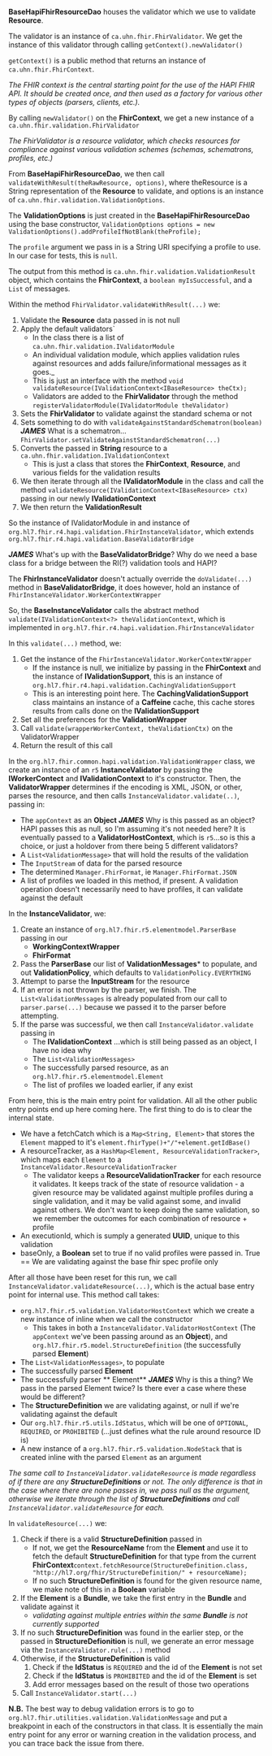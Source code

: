 **BaseHapiFhirResourceDao** houses the validator which we use to validate **Resource**.

The validator is an instance of `ca.uhn.fhir.FhirValidator`.
We get the instance of this validator through calling `getContext().newValidator()`

`getContext()` is a public method that returns an instance of `ca.uhn.fhir.FhirContext`. 

_The FHIR context is the central starting point for the use of the HAPI FHIR API. It should be created once, and then 
used as a factory for various other types of objects (parsers, clients, etc.)._

By calling `newValidator()` on the **FhirContext**, we get a new instance of a `ca.uhn.fhir.validation.FhirValidator`

_The FhirValidator is a resource validator, which checks resources for compliance against various validation schemes 
(schemas, schematrons, profiles, etc.)_

From **BaseHapiFhirResourceDao**, we then call `validateWithResult(theRawResource, options)`, where theResource is a 
String representation of the **Resource** to validate, and options is an instance of `ca.uhn.fhir.validation.ValidationOptions`.

The **ValidationOptions** is just created in the **BaseHapiFhirResourceDao** using the base constructor, 
`ValidationOptions options = new ValidationOptions().addProfileIfNotBlank(theProfile);`

The `profile` argument we pass in is a String URI specifying a profile to use. In our case for tests, this is `null`.

The output from this method is `ca.uhn.fhir.validation.ValidationResult` object, which contains the **FhirContext**, a 
`boolean myIsSuccessful`, and a `List` of messages.

Within the method `FhirValidator.validateWithResult(...)` we:

1. Validate the **Resource** data passed in is not null
1. Apply the default validators`
    * In the class there is a list of `ca.uhn.fhir.validation.IValidatorModule`
    * An individual validation module, which applies validation rules against resources and adds failure/informational messages as it goes._
    * This is just an interface with the method `void validateResource(IValidationContext<IBaseResource> theCtx);`
    * Validators are added to the **FhirValidator** through the method `registerValidatorModule(IValidatorModule theValidator)`
1. Sets the **FhirValidator** to validate against the standard schema or not 
1. Sets something to do with `validateAgainstStandardSchematron(boolean)` ***JAMES*** What is a schematron... `FhirValidator.setValidateAgainstStandardSchematron(...)`
1. Converts the passed in **String** resource to a `ca.uhn.fhir.validation.IValidationContext`
    * This is just a class that stores the **FhirContext**, **Resource**, and various fields for the validation results
1. We then iterate through all the **IValidatorModule** in the class and call the method `validateResource(IValidationContext<IBaseResource> ctx)` passing in our newly **IValidationContext**
1. We then return the **ValidationResult**

So the instance of IValidatorModule in and instance of `org.hl7.fhir.r4.hapi.validation.FhirInstanceValidator`, which 
extends `org.hl7.fhir.r4.hapi.validation.BaseValidatorBridge`

***JAMES*** What's up with the **BaseValidatorBridge**? Why do we need a base class for a bridge between the RI(?) validation tools and HAPI?

The **FhirInstanceValidator** doesn't actually override the `doValidate(...)` method in **BaseValidatorBridge**, it does 
however, hold an instance of `FhirInstanceValidator.WorkerContextWrapper`

So, the **BaseInstanceValidator** calls the abstract method `validate(IValidationContext<?> theValidationContext`, which is 
implemented in `org.hl7.fhir.r4.hapi.validation.FhirInstanceValidator`

In this `validate(...)` method, we:
1. Get the instance of the `FhirInstanceValidator.WorkerContextWrapper`
    * If the instance is null, we initialize by passing in the **FhirContext** and the instance of **IValidationSupport**, this is an instance of `org.hl7.fhir.r4.hapi.validation.CachingValidationSupport`
    * This is an interesting point here. The **CachingValidationSupport** class maintains an instance of a **Caffeine** cache, this cache stores results from calls done on the **IValidationSupport**
1. Set all the preferences for the **ValidationWrapper** 
1. Call `validate(wrapperWorkerContext, theValidationCtx)` on the ValidatorWrapper
1. Return the result of this call

In the `org.hl7.fhir.common.hapi.validation.ValidationWrapper` class, we create an instance of an `r5` **InstanceValidator** by passing the **IWorkerContect** and **IValidationContext** to it's constructor. 
Then, the **ValidatorWrapper** determines if the encoding is XML, JSON, or other, parses the resource, and then calls `InstanceValidator.validate(..)`, passing in:
* The `appContext` as an **Object** ***JAMES*** Why is this passed as an object? HAPI passes this as null, so I'm assuming it's not needed here? It is eventually passed to a **ValidatorHostContext**, which is `r5`...so is this a choice, or just a holdover from there being 5 different validators?
* A `List<ValidationMessage>` that will hold the results of the validation
* The `InputStream` of data for the parsed resource
* The determined `Manager.FhirFormat`, ie `Manager.FhirFormat.JSON`
* A list of profiles we loaded in this method, if present. A validation operation doesn't necessarily need to have profiles, it can validate against the default

In the **InstanceValidator**, we:
1. Create an instance of `org.hl7.fhir.r5.elementmodel.ParserBase` passing in our
    * **WorkingContextWrapper**
    * **FhirFormat**
1. Pass the **ParserBase** our list of **ValidationMessages*** to populate, and out **ValidationPolicy**, which defaults to `ValidationPolicy.EVERYTHING`
1. Attempt to parse the **InputStream** for the resource
1. If an error is not thrown by the parser, we finish. The `List<ValidationMessages` is already populated from our call to `parser.parse(...)` because we passed it to the parser before attempting. 
1. If the parse was successful, we then call `InstanceValidator.validate` passing in
    * The **IValidationContext** ...which is still being passed as an object, I have no idea why
    * The `List<ValidationMessages>`
    * The successfully parsed resource, as an `org.hl7.fhir.r5.elementmodel.Element`
    * The list of profiles we loaded earlier, if any exist

From here, this is the main entry point for validation. All all the other public entry points end up here coming here.
The first thing to do is to clear the internal state.
* We have a fetchCatch which is a `Map<String, Element>` that stores the `Element` mapped to it's `element.fhirType()+"/"+element.getIdBase()`
* A resourceTracker, as a `HashMap<Element, ResourceValidationTracker>`, which maps each `Element` to a `InstanceValidator.ResourceValidationTracker`
    * The validator keeps a **ResourceValidationTracker** for each resource it validates. It keeps track of the state of resource validation - a given resource may be validated against multiple profiles during a single validation, and it may be valid against some, and invalid against others. We don't want to keep doing the same validation, so we remember the outcomes for each combination of resource + profile
* An executionId, which is sumply a generated **UUID**, unique to this validation
* baseOnly, a **Boolean** set to true if no valid profiles were passed in. True == We are validating against the base fhir spec profile only

After all those have been reset for this run, we call `InstanceValidator.validateResource(...)`, which is the actual base entry point for internal use.
This method call takes:
* `org.hl7.fhir.r5.validation.ValidatorHostContext` which we create a new instance of inline when we call the constructor
    * This takes in both a `InstanceValidator.ValidatorHostContext` (The `appContext` we've been passing around as an **Object**), and `org.hl7.fhir.r5.model.StructureDefinition` (the successfully parsed **Element**)
* The `List<ValidationMessages>`, to populate
* The successfully parsed **Element**
* The successfully parser ** Element**  ***JAMES*** Why is this a thing? We pass in the parsed Element twice? Is there ever a case where these would be different?
* The **StructureDefinition** we are validating against, or null if we're validating against the default
* Our `org.hl7.fhir.r5.utils.IdStatus`, which will be one of `OPTIONAL`, `REQUIRED`, or `PROHIBITED` (...just defines what the rule around resource ID is)
* A new instance of a `org.hl7.fhir.r5.validation.NodeStack` that is created inline with the parsed `Element` as an argument

_The same call to `InstanceValidator.validateResource` is made regardless of if there are any **StructureDefinitions** or not. The only difference is that in the case where there are none passes in, we pass null as the argument, otherwise we iterate through the list of **StructureDefinitions** and call `InstanceValidator.validateResource` for each._

In `validateResource(...)` we:
1. Check if there is a valid **StructureDefinition** passed in
    * If not, we get the **ResourceName** from the **Element** and use it to fetch the default **StructureDefinition** for that type from the current **FhirContext**`context.fetchResource(StructureDefinition.class, "http://hl7.org/fhir/StructureDefinition/" + resourceName);`
    * If no such **StructureDefinition** is found for the given resource name, we make note of this in a **Boolean** variable
1. If the **Element** is a **Bundle**, we take the first entry in the **Bundle** and validate against it
    * _validating against multiple entries within the same **Bundle** is not currently supported_
1. If no such **StructureDefinition** was found in the earlier step, or the passed in **StructureDefionition** is null, we generate an error message via the `InstanceValidator.rule(...)` method
1. Otherwise, if the **StructureDefinition** is valid
    1. Check if the **IdStatus** is `REQUIRED` and the id of the **Element** is not set
    2. Check if the **IdStatus** is `PROHIBITED` and the id of the **Element** is set
    3. Add error messages based on the result of those two operations
1. Call `InstanceValidator.start(...)`








**N.B.** The best way to debug validation errors is to go to `org.hl7.fhir.utilities.validation.ValidationMessage` and put a breakpoint in each of the constructors in that class. It is essentially the main entry point for any error or warning creation in the validation process, and you can trace back the issue from there.






